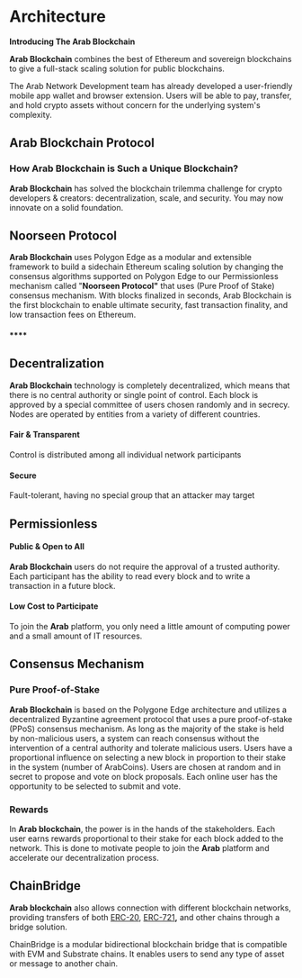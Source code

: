 # Architecture

**Introducing The Arab Blockchain**

**Arab Blockchain** combines the best of Ethereum and sovereign blockchains to give a full-stack scaling solution for public blockchains. &#x20;

The Arab Network Development team has already developed a user-friendly mobile app wallet and browser extension. Users will be able to pay, transfer, and hold crypto assets without concern for the underlying system's complexity.

## **Arab Blockchain Protocol**

### **How** Arab Blockchain is Such a Unique Blockchain? <a href="#why-is-algorand-such-a-unique-blockchain" id="why-is-algorand-such-a-unique-blockchain"></a>

**Arab Blockchain** has solved the blockchain trilemma challenge for crypto developers & creators: decentralization, scale, and security. You may now innovate on a solid foundation.

## **Noorseen Protocol**

**Arab Blockchain** uses Polygon Edge as a modular and extensible framework to build a sidechain Ethereum scaling solution by changing the consensus algorithms supported on Polygon Edge to our Permissionless mechanism called "**Noorseen Protocol"** that uses (Pure Proof of Stake) consensus mechanism. With blocks finalized in seconds, Arab Blockchain is the first blockchain to enable ultimate security, fast transaction finality, and low transaction fees on Ethereum.

#### **** <a href="#why-is-algorand-such-a-unique-blockchain" id="why-is-algorand-such-a-unique-blockchain"></a>

## Decentralization <a href="#decentralization" id="decentralization"></a>

**Arab Blockchain** technology is completely decentralized, which means that there is no central authority or single point of control. Each block is approved by a special committee of users chosen randomly and in secrecy. Nodes are operated by entities from a variety of different countries.

#### Fair & Transparent <a href="#fair-transparent" id="fair-transparent"></a>

Control is distributed among all individual network participants

#### Secure <a href="#secure" id="secure"></a>

Fault-tolerant, having no special group that an attacker may target

## Permissionless <a href="#permissionless" id="permissionless"></a>

#### Public & Open to All <a href="#public-open-to-all" id="public-open-to-all"></a>

**Arab Blockchain** users do not require the approval of a trusted authority. Each participant has the ability to read every block and to write a transaction in a future block.

#### Low Cost to Participate <a href="#low-cost-to-participate" id="low-cost-to-participate"></a>

To join the **Arab** platform, you only need a little amount of computing power and a small amount of IT resources.

## **Consensus Mechanism**

### Pure Proof-of-Stake <a href="#pure-proof-of-stake" id="pure-proof-of-stake"></a>

**Arab Blockchain** is based on the Polygone Edge architecture and utilizes a decentralized Byzantine agreement protocol that uses a pure proof-of-stake (PPoS) consensus mechanism. As long as the majority of the stake is held by non-malicious users, a system can reach consensus without the intervention of a central authority and tolerate malicious users. Users have a proportional influence on selecting a new block in proportion to their stake in the system (number of ArabCoins). Users are chosen at random and in secret to propose and vote on block proposals. Each online user has the opportunity to be selected to submit and vote.

### Rewards <a href="#rewards" id="rewards"></a>

In **Arab blockchain**, the power is in the hands of the stakeholders. Each user earns rewards proportional to their stake for each block added to the network. This is done to motivate people to join the **Arab** platform and accelerate our decentralization process.

## **ChainBridge**

**Arab blockchain** also allows connection with different blockchain networks, providing transfers of both [ERC-20](https://ethereum.org/en/developers/docs/standards/tokens/erc-20), [ERC-721](https://ethereum.org/en/developers/docs/standards/tokens/erc-721)**,** and other chains through a bridge solution.

ChainBridge is a modular bidirectional blockchain bridge that is compatible with EVM and Substrate chains. It enables users to send any type of asset or message to another chain.
